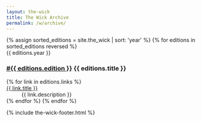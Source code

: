 ```yaml
---
layout: the-wick
title: The Wick Archive
permalink: /w/archive/
---
```


<!-- {% assign current = site.the_wick | last %}
  {% if editions.year == current.year %}
  {% endif %}   -->

<dl>
  {% assign sorted_editions = site.the_wick | sort: 'year' %}
  {% for editions in sorted_editions reversed %}
  <dt>{{ editions.year }}</dt>
  <dt><h3><a href="/w/{{ editions.edition }}/">#{{ editions.edition }}</a> {{ editions.title }}</h3></dt>
  {% for link in editions.links %}
  <dt><a href="{{ link.url }}">{{ link.title }}</a></dt>
  <dd>{{ link.description }}</dd>
<!--   <dd>{% for tag in link.tags %}
  {{ tag }} {% endfor %}</dd> -->
  {% endfor %}
  {% endfor %}
</dl>

{% include the-wick-footer.html %}
